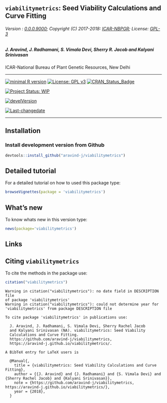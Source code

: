 
## `viabilitymetrics`: Seed Viability Calculations and Curve Fitting

###### Version : [0.0.0.9000](https://aravind-j.github.io/viabilitymetrics/articles/Introduction.html#version-history); Copyright (C) 2017-2018: [ICAR-NBPGR](http://www.nbpgr.ernet.in/); License: [GPL-3](https://www.r-project.org/Licenses/)

##### *J. Aravind, J. Radhamani, S. Vimala Devi, Sherry R. Jacob and Kalyani Srinivasan*

ICAR-National Bureau of Plant Genetic Resources, New Delhi

-----

[![minimal R
version](https://img.shields.io/badge/R%3E%3D-3.0.2-6666ff.svg)](https://cran.r-project.org/)
[![License: GPL
v3](https://img.shields.io/badge/License-GPL%20v3-blue.svg)](https://www.gnu.org/licenses/gpl-3.0)
[![CRAN\_Status\_Badge](https://www.r-pkg.org/badges/version-last-release/viabilitymetrics)](https://cran.r-project.org/package=viabilitymetrics)
<!-- [![rstudio mirror downloads](https://cranlogs.r-pkg.org/badges/grand-total/viabilitymetrics?color=green)](https://CRAN.R-project.org/package=viabilitymetrics) -->
[![Project Status:
WIP](http://www.repostatus.org/badges/latest/wip.svg)](http://www.repostatus.org/#wip)
<!-- [![packageversion](https://img.shields.io/badge/Package%20version-0.2.3.3-orange.svg)](https://github.com/aravind-j/viabilitymetrics) -->
[![develVersion](https://img.shields.io/badge/devel%20version-0.2.3.3-orange.svg)](https://github.com/aravind-j/viabilitymetrics)
<!-- [![GitHub Download Count](https://github-basic-badges.herokuapp.com/downloads/kennedyoliveira/github-basic-badges/total.svg)] -->
[![Last-changedate](https://img.shields.io/badge/last%20change-2018--03--30-yellowgreen.svg)](/commits/master)
<!-- [![Rdoc](http://www.rdocumentation.org/badges/version/viabilitymetrics)](http://www.rdocumentation.org/packages/viabilitymetrics) -->
<!-- [![Zenodo DOI](https://zenodo.org/badge/DOI/10.5281/zenodo.841963.svg)](https://doi.org/10.5281/zenodo.841963) -->
<!-- [![Analytics](https://pro-pulsar-193905.appspot.com/UA-116205606-1/welcome-page)](https://github.com/aravind-j/google-analytics-beacon) -->

-----

## Installation

### Install development version from Github

``` r
devtools::install_github("aravind-j/viabilitymetrics")
```

## Detailed tutorial

For a detailed tutorial on how to used this package type:

``` r
browseVignettes(package = 'viabilitymetrics')
```

## What’s new

To know whats new in this version type:

``` r
news(package='viabilitymetrics')
```

## Links

## Citing `viabilitymetrics`

To cite the methods in the package
    use:

``` r
citation("viabilitymetrics")
```

    Warning in citation("viabilitymetrics"): no date field in DESCRIPTION file
    of package 'viabilitymetrics'
    Warning in citation("viabilitymetrics"): could not determine year for
    'viabilitymetrics' from package DESCRIPTION file
    
    To cite package 'viabilitymetrics' in publications use:
    
      J. Aravind, J. Radhamani, S. Vimala Devi, Sherry Rachel Jacob
      and Kalyani Srinivasan (NA). viabilitymetrics: Seed Viability
      Calculations and Curve Fitting.
      https://github.com/aravind-j/viabilitymetrics,
      https://aravind-j.github.io/viabilitymetrics/.
    
    A BibTeX entry for LaTeX users is
    
      @Manual{,
        title = {viabilitymetrics: Seed Viability Calculations and Curve Fitting},
        author = {{J. Aravind} and {J. Radhamani} and {S. Vimala Devi} and {Sherry Rachel Jacob} and {Kalyani Srinivasan}},
        note = {https://github.com/aravind-j/viabilitymetrics,
    https://aravind-j.github.io/viabilitymetrics/},
        year = {2018},
      }

